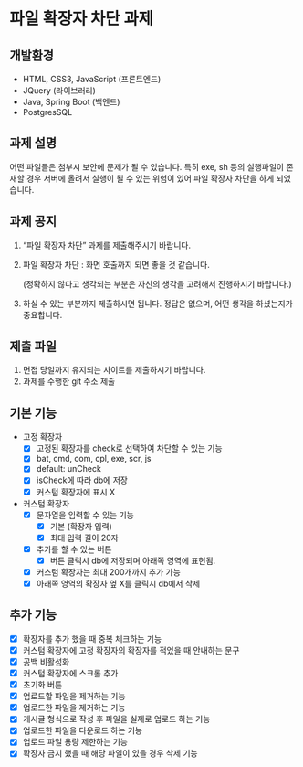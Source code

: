# 파일 확장자 차단 과제

## 개발환경

- HTML, CSS3, JavaScript (프론트엔드)
- JQuery (라이브러리)
- Java, Spring Boot (백엔드)
- PostgresSQL

## 과제 설명

어떤 파일들은 첨부시 보안에 문제가 될 수 있습니다. 특히 exe, sh 등의 실행파일이 존재할 경우 서버에 올려서 실행이 될 수 있는 위험이 있어 파일 확장자 차단을 하게 되었습니다.

## 과제 공지

1. “파일 확장자 차단” 과제를 제출해주시기 바랍니다.
2. 파일 확장자 차단 : 화면 호출까지 되면 좋을 것 같습니다.

   (정확하지 않다고 생각되는 부분은 자신의 생각을 고려해서 진행하시기 바랍니다.)

3. 하실 수 있는 부분까지 제출하시면 됩니다. 정답은 없으며, 어떤 생각을 하셨는지가 중요합니다.

## 제출 파일

1. 면접 당일까지 유지되는 사이트를 제출하시기 바랍니다.
2. 과제를 수행한 git 주소 제출

## 기본 기능

- 고정 확장자
  - [x] 고정된 확장자를 check로 선택하여 차단할 수 있는 기능
  - [x] bat, cmd, com, cpl, exe, scr, js
  - [x] default: unCheck
  - [x] isCheck에 따라 db에 저장
  - [x] 커스텀 확장자에 표시 X
- 커스텀 확장자
    - [x] 문자열을 입력할 수 있는 기능
        - [x] 기본 (확장자 입력)
        - [x] 최대 입력 길이 20자
    - [x] 추가를 할 수 있는 버튼
        - [x] 버튼 클릭시 db에 저장되며 아래쪽 영역에 표현됨.
    - [x] 커스텀 확장자는 최대 200개까지 추가 가능
    - [x] 아래쪽 영역의 확장자 옆 X를 클릭시 db에서 삭제

## 추가 기능

- [x] 확장자를 추가 했을 때 중복 체크하는 기능
- [x] 커스텀 확장자에 고정 확장자의 확장자를 적었을 때 안내하는 문구
- [x] 공백 비활성화
- [x] 커스텀 확장자에 스크롤 추가
- [x] 초기화 버튼
- [x] 업로드할 파일을 제거하는 기능
- [x] 업로드한 파일을 제거하는 기능
- [x] 게시글 형식으로 작성 후 파일을 실제로 업로드 하는 기능
- [x] 업로드한 파일을 다운로드 하는 기능
- [x] 업로드 파일 용량 제한하는 기능
- [x] 확장자 금지 했을 때 해당 파일이 있을 경우 삭제 기능

